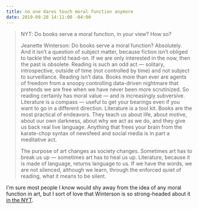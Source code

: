 ```yaml
---
title: no one dares touch moral function anymore
date: 2019-09-28 14:11:00 -04:00
---
```


>NYT: Do books serve a moral function, in your view? How so?
>
>Jeanette Winterson: Do books serve a moral function? Absolutely. And it isn’t a question of subject matter, because fiction isn’t obliged to tackle the world head-on. If we are only interested in the now, then the past is obsolete. Reading is such an odd act — solitary, introspective, outside of time (not controlled by time) and not subject to surveillance. Reading isn’t data. Books more than ever are agents of freedom from a snoopy controlling data-driven nightmare that pretends we are free when we have never been more scrutinized. So reading certainly has moral value — and is increasingly subversive. Literature is a compass — useful to get your bearings even if you want to go in a different direction. Literature is a tool kit. Books are the most practical of endeavors. They teach us about life, about motive, about our own darkness, about why we act as we do, and they give us back real live language. Anything that frees your brain from the karate-chop syntax of newsfeed and social media is in part a meditative act.
>
>The purpose of art changes as society changes. Sometimes art has to break us up — sometimes art has to heal us up. Literature, because it is made of language, returns language to us. If we have the words, we are not silenced, although we learn, through the enforced quiet of reading, what it means to be silent.

I'm sure most people I know would shy away from the idea of any moral function in art, but I sort of love that Winterson is so strong-headed about it [in the NYT](https://www.nytimes.com/2019/09/26/books/review/jeanette-winterson-by-the-book-interview.html).